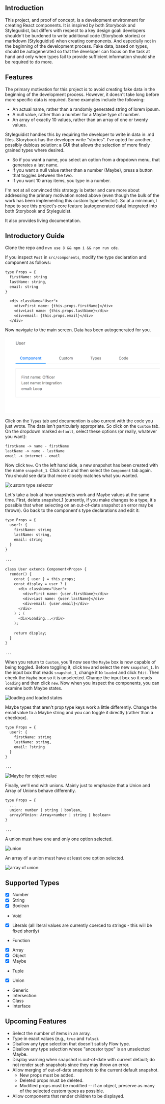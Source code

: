## Introduction ##
This project, and proof of concept, is a development environment for creating React components. It is inspired by both Storybook and Styleguidist, but differs with respect to a key design goal: developers shouldn't be burdened to write additional code (Storybook stories) or markdown (Styleguidist) when creating components. And especially not in the beginning of the development process. Fake data, based on types, should be autogenerated so that the developer can focus on the task at hand and only when types fail to provide sufficient information should she be required to do more.

## Features ##
The primary motivation for this project is to avoid creating fake data in the beginning of the development process. However, it doesn't take long before more specific data is required. Some examples include the following:
  - An actual name, rather than a randomly generated string of lorem ipsum.
  - A null value, rather than a number for a Maybe type of number.
  - An array of exactly 10 values, rather than an array of one or twenty values.

Styleguidist handles this by requiring the developer to write in data in .md files. Storybook has the developer write "stories". I've opted for another, possibly dubious solution: a GUI that allows the selection of more finely grained types where desired.
  - So if you want a name, you select an option from a dropdown menu, that generates a last name.
  - If you want a null value rather than a number (Maybe), press a button that toggles between the two.
  - If you want 10 array items, you type in a number.
  
I'm not at all convinced this strategy is better and care more about addressing the primary motivation noted above (even though the bulk of the work has been implementing this custom type selector). So at a minimum, I hope to see this project's core feature (autogenerated data) integrated into both Storybook and Styleguidist.

It also provides living documentation.

## Introductory Guide ##
Clone the repo and ```nvm use 8 && npm i && npm run cde```.

If you inspect `Post` in `src/components`, modify the type declaration and component as follows:

```
type Props = {
  firstName: string
  lastName: string,
  email: string
}

```

```
  <div className="User">
    <div>First name: {this.props.firstName}</div>
    <div>Last name: {this.props.lastName}</div>
    <div>email: {this.props.email}</div>
  </div>
```

Now navigate to the main screen. Data has been autogenerated for you.

![image of user with autogenerated data](public/autogenerated-data.png)

Click on the `Types` tab and documention is also current with the code you just wrote. The data isn't particularly appropriate. So click on the `Custom` tab. On the dropdown marked `default`, select these options (or really, whatever you want):

```
firstName -> name - firstName
lastName -> name - lastName
email -> internet - email
```

Now click `New`. On the left hand side, a new snapshot has been created with the name `snapshot_1`. Click on it and then select the `Component` tab again. You should see data that more closely matches what you wanted.

![custom type selector](http://recordit.co/DywN4SPtz6)

Let's take a look at how snapshots work and Maybe values at the same time. First, delete snapshot_1 (currently, if you make changes to a type, it's possible that when selecting on an out-of-date snapshot an error may be thrown). Go back to the component's type declarations and edit it:

```
type Props = {
  user?: {
    firstName: string
    lastName: string,
    email: string
  }
}

...

class User extends Component<Props> {
  render() {
    const { user } = this.props;
    const display = user ? (
      <div className="User">
        <div>First name: {user.firstName}</div>
        <div>Last name: {user.lastName}</div>
        <div>email: {user.email}</div>
      </div>
    ) : (
      <div>Loading...</div>
    );

    return display;
  }
}

...

```

When you return to `Custom`, you'll now see the `Maybe` box is now capable of being toggled. Before toggling it, click `New` and select the new `snapshot_1`. In the input box that reads `snapshot_1`, change it to `loaded` and click `Edit`. Then check the `Maybe` box so it is unselected. Change the input box so it reads `loading` and then click `new`. Now when you inspect the components, you can examine both Maybe states.

![loading and loaded states]()

Maybe types that aren't prop type keys work a little differently. Change the email value to a Maybe string and you can toggle it directly (rather than a checkbox).

```
type Props = {
  user?: {
    firstName: string
    lastName: string,
    email: ?string
  }
}

...
```

![Maybe for object value]()

Finally, we'll end with unions. Mainly just to emphasize that a Union and Array of Unions behave differently.

```
type Props = {
  ...
  union: number | string | boolean,
  arrayOfUnion: Array<number | string | boolean>
}

...

```

A union must have one and only one option selected.

![union]()

An array of a union must have at least one option selected.

![array of union]()

## Supported Types ##
- [X] Number
- [X] String
- [X] Boolean
- Void
- [X] Literals (all literal values are currently coerced to strings - this will be fixed shortly)
- Function
- [X] Array
- [X] Object
- [X] Maybe
- Tuple
- [X] Union
- Generic
- Intersection
- Class
- Interface

## Upcoming Features ##
- Select the number of items in an array.
- Type in exact values (e.g., `true` and `false`).
- Disallow any type selection that doesn't satisfy Flow type.
- Disallow any type selection whose "ancestor type" is an unselected Maybe.
- Display warning when snapshot is out-of-date with current default; do not render such snapshots since they may throw an error.
- Allow merging of out-of-date snapshots to the current default snapshot.
  - New props must be added.
  - Deleted props must be deleted.
  - Modified props must be modified -- if an object, preserve as many of the selected custom types as possible.
- Allow components that render children to be displayed.
